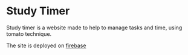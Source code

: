 # Study Timer
Study timer is a website made to help to manage tasks and time, using tomato technique.

The site is deployed on [firebase](https://studytimer-c8406.firebaseapp.com/)